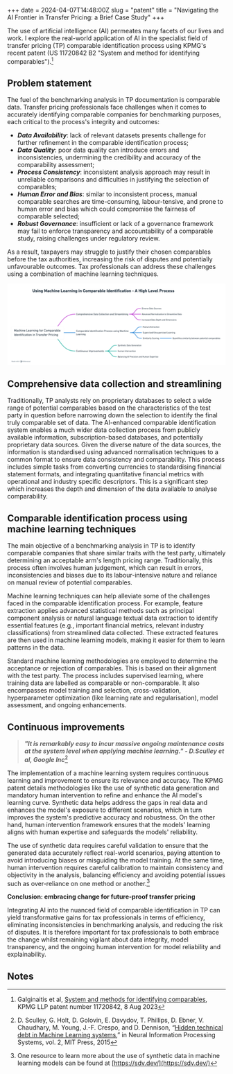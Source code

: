 +++
date = 2024-04-07T14:48:00Z
slug = "patent"
title = "Navigating the AI Frontier in Transfer Pricing: a Brief Case Study"
+++

The use of artificial intelligence (AI) permeates many facets of our lives and work. I explore the real-world application of AI in the specialist field of transfer pricing (TP) comparable identification process using KPMG's recent patent (US 11720842 B2 "System and method for identifying comparables").[^1]

## Problem statement

The fuel of the benchmarking analysis in TP documentation is comparable data. Transfer pricing professionals face challenges when it comes to accurately identifying comparable companies for benchmarking purposes, each critical to the process's integrity and outcomes:



* ***Data Availability***: lack of relevant datasets presents challenge for further refinement in the comparable identification process;
* ***Data Quality***: poor data quality can introduce errors and inconsistencies, undermining the credibility and accuracy of the comparability assessment;
* ***Process Consistency***: inconsistent analysis approach may result in unreliable comparisons and difficulties in justifying the selection of comparables;
* ***Human Error and Bias***: similar to inconsistent process, manual comparable searches are time-consuming, labour-tensive, and prone to human error and bias which could compromise the fairness of comparable selected;
* ***Robust Governance***: insufficient or lack of a governance framework may fail to enforce transparency and accountability of a comparable study, raising challenges under regulatory review.

As a result, taxpayers may struggle to justify their chosen comparables before the tax authorities, increasing the risk of disputes and potentially unfavourable outcomes. Tax professionals can address these challenges using a combination of machine learning techniques. 

![alt](https://github.com/bobbleoxs/shantax/blob/master/static/uploads/patent.png)

## Comprehensive data collection and streamlining

Traditionally, TP analysts rely on proprietary databases to select a wide range of potential comparables based on the characteristics of the test party in question before narrowing down the selection to identify the final truly comparable set of data. The AI-enhanced comparable identification system enables a much wider data collection process from publicly available information, subscription-based databases, and potentially proprietary data sources. Given the diverse nature of the data sources, the information is standardised using advanced normalisation techniques to a common format to ensure data consistency and comparability. This process includes simple tasks from converting currencies to standardising financial statement formats, and integrating quantitative financial metrics with operational and industry specific descriptors. This is a significant step which increases the depth and dimension of the data available to analyse comparability.

## Comparable identification process using machine learning techniques

The main objective of a benchmarking analysis in TP is to identify comparable companies that share similar traits with the test party, ultimately determining an acceptable arm's length pricing range. Traditionally, this process often involves human judgement, which can result in errors, inconsistencies and biases due to its labour-intensive nature and reliance on manual review of potential comparables.

Machine learning techniques can help alleviate some of the challenges faced in the comparable identification process. For example, feature extraction applies advanced statistical methods such as principal component analysis or natural language textual data extraction to identify essential features (e.g., important financial metrics, relevant industry classifications) from streamlined data collected. These extracted features are then used in machine learning models, making it easier for them to learn patterns in the data.

Standard machine learning methodologies are employed to determine the acceptance or rejection of comparables. This is based on their alignment with the test party. The process includes supervised learning, where training data are labelled as comparable or non-comparable. It also encompasses model training and selection, cross-validation, hyperparameter optimization (like learning rate and regularisation), model assessment, and ongoing enhancements.

## Continuous improvements


> _**"It is remarkably easy to incur massive ongoing maintenance costs at the system level when applying machine learning." - D.Sculley et al, Google Inc**_[^2]

The implementation of a machine learning system requires continuous learning and improvement to ensure its relevance and accuracy. The KPMG patent details methodologies like the use of synthetic data generation and mandatory human intervention to refine and enhance the AI model's learning curve. Synthetic data helps address the gaps in real data and enhances the model's exposure to different scenarios, which in turn improves the system's predictive accuracy and robustness. On the other hand, human intervention framework ensures that the models' learning aligns with human expertise and safeguards the models' reliability.

The use of synthetic data requires careful validation to ensure that the generated data accurately reflect real-world scenarios, paying attention to avoid introducing biases or misguiding the model training. At the same time, human intervention requires careful calibration to maintain consistency and objectivity in the analysis, balancing efficiency and avoiding potential issues such as over-reliance on one method or another.[^3]

**Conclusion: embracing change for future-proof transfer pricing**

Integrating AI into the nuanced field of comparable identification in TP can yield transformative gains for tax professionals in terms of efficiency, eliminating inconsistencies in benchmarking analysis, and reducing the risk of disputes. It is therefore important for tax professionals to both embrace the change whilst remaining vigilant about data integrity, model transparency, and the ongoing human intervention for model reliability and explainability.


<!-- Footnotes themselves at the bottom. -->
## Notes

[^1]:
     Galginaitis et al, [System and methods for identifying comparables](https://patents.justia.com/patent/11720842), KPMG LLP patent number 11720842, 8 Aug 2023

[^2]:
     D. Sculley, G. Holt, D. Golovin, E. Davydov, T. Phillips, D. Ebner, V. Chaudhary, M. Young, J.-F. Crespo, and D. Dennison, “[Hidden technical debt in Machine Learning systems](https://papers.neurips.cc/paper/5656-hidden-technical-debt-in-machine-learning-systems.pdf),” in Neural Information Processing Systems, vol. 2, MIT Press, 2015

[^3]:
     One resource to learn more about the use of synthetic data in machine learning models can be found at [https://sdv.dev/](https://sdv.dev/)
